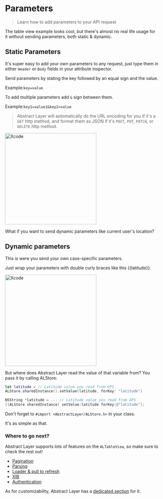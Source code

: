 # Parameters

> Learn how to add parameters to your API request

The table view example looks cool, but there's almost no real life usage for it without sending parameters, both static & dynamic.

## Static Parameters
It's super easy to add your own parameters to any request, just type them in either `Header` or `Body` fields in your attribute inspector.

Send parameters by stating the key followed by an equal sign and the value.

Example:`key=value`

To add multiple parameters add `&` sign between them.

Example:`key1=value1&key2=value`

> Abstract Layer will automatically do the URL encoding for you if it's a `GET` http method, and format them as JSON if it's `POST`, `PUT`, `PATCH`, or `DELETE` http method.

<img width="300" alt="Xcode" src="../menu/table-view/attachments/table-view-parameters.png">

What if you want to send dynamic parameters like current user's location? 

## Dynamic parameters
This is were you send your own case-specific parameters.

Just wrap your parameters with double curly braces like this {{latitude}}.

<img width="300" alt="Xcode" src="../menu/table-view/attachments/table-view-parameters-dynamic.png">

But where does Abstract Layer read the value of that variable from? You pass it by calling ALStore:

```Swift
let latitude = // Latitude value you read from GPS
ALStore.sharedInstance().setValue(latitude, forKey: "latitude")
```

```Objective-C
NSString *latitude = ... // Latitude value you read from GPS
[[ALStore sharedInstance] setValue:latitude forKey:@"latitude"];
```

Don't forget to `#import <AbstractLayer/ALStore.h>` in your class.

It's as simple as that.

### Where to go next?

Abstract Layer supports lots of features on the `ALTableView`, so make sure to check the rest out!

* [Pagination](/menu/table-view/pagination)
* [Parsing](/menu/table-view/parsing)
* [Loader & pull to refresh](/menu/table-view/loader)
* [XIB](/menu/table-view/xib)
* [Authentication](/menu/table-view/authentication)

As for customizability, Abstract Layer has a [dedicated section](/menu/table-view/custom-cases) for it.